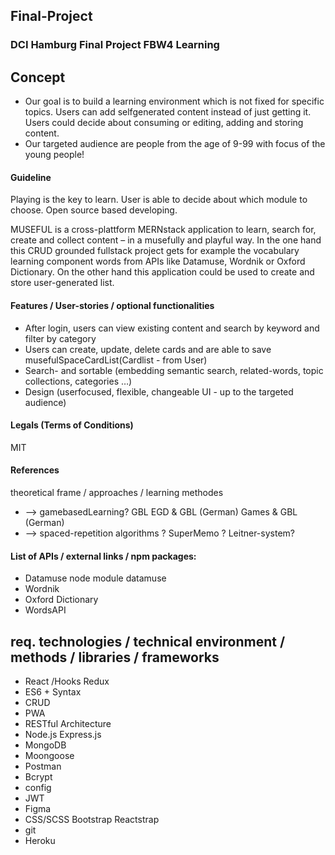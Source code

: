 ## Final-Project

### DCI Hamburg Final Project FBW4 Learning

## Concept

- Our goal is to build a learning environment which is not fixed for specific topics. Users can add selfgenerated content instead of just getting it. Users could decide about consuming or editing, adding and storing content.
- Our targeted audience are people from the age of 9-99 with focus of the young people!

#### Guideline

Playing is the key to learn.
User is able to decide about which module to choose.
Open source based developing.

MUSEFUL is a cross-plattform MERNstack application to learn, search for, create and collect content – in a musefully and playful way.
In the one hand this CRUD grounded fullstack project gets for example the vocabulary learning component words from APIs like Datamuse, Wordnik or Oxford Dictionary. On the other hand this application could be used to create and store user-generated list.

#### Features / User-stories / optional functionalities

- After login, users can view existing content and search by keyword and filter by category
- Users can create, update, delete cards and are able to save musefulSpaceCardList(Cardlist - from User)
- Search- and sortable (embedding semantic search, related-words, topic collections, categories …)
- Design (userfocused, flexible, changeable UI - up to the targeted audience)

#### Legals (Terms of Conditions)

MIT

#### References

theoretical frame / approaches / learning methodes

- --> gamebasedLearning?
  GBL
  EGD & GBL (German)
  Games & GBL (German)
- --> spaced-repetition algorithms ?
  SuperMemo ?
  Leitner-system?

#### List of APIs / external links / npm packages:

- Datamuse
  node module datamuse
- Wordnik
- Oxford Dictionary
- WordsAPI

## req. technologies / technical environment / methods / libraries / frameworks

- React /Hooks
  Redux
- ES6 + Syntax
- CRUD
- PWA
- RESTful Architecture
- Node.js
  Express.js
- MongoDB
- Moongoose
- Postman
- Bcrypt
- config
- JWT
- Figma
- CSS/SCSS
  Bootstrap
  Reactstrap
- git
- Heroku
